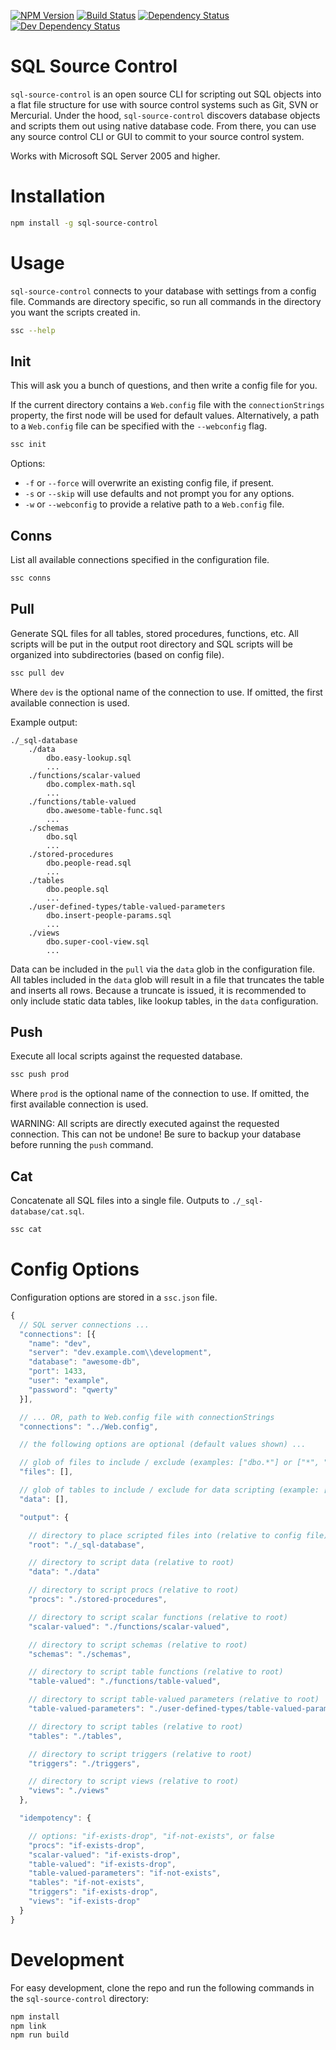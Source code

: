 [![NPM Version](https://badge.fury.io/js/sql-source-control.svg)](https://badge.fury.io/js/sql-source-control)
[![Build Status](https://travis-ci.org/justinlettau/sql-source-control.svg?branch=master)](https://travis-ci.org/justinlettau/sql-source-control)
[![Dependency Status](https://david-dm.org/justinlettau/sql-source-control.svg)](https://david-dm.org/justinlettau/sql-source-control)
[![Dev Dependency Status](https://david-dm.org/justinlettau/sql-source-control/dev-status.svg)](https://david-dm.org/justinlettau/sql-source-control?type=dev)

# SQL Source Control
`sql-source-control` is an open source CLI for scripting out SQL objects into a flat file structure
for use with source control systems such as Git, SVN or Mercurial. Under the hood, `sql-source-control`
discovers database objects and scripts them out using native database code. From there, you can use
any source control CLI or GUI to commit to your source control system.

Works with Microsoft SQL Server 2005 and higher.

# Installation
```bash
npm install -g sql-source-control
```

# Usage
`sql-source-control` connects to your database with settings from a config file. Commands
are directory specific, so run all commands in the directory you want the scripts created in.

```bash
ssc --help
```

## Init
This will ask you a bunch of questions, and then write a config file for you.

If the current directory contains a `Web.config` file with the `connectionStrings` property, the
first node will be used for default values. Alternatively, a path to a `Web.config` file can be
specified with the `--webconfig` flag.

```bash
ssc init
```

Options:
- `-f` or `--force` will overwrite an existing config file, if present.
- `-s` or `--skip` will use defaults and not prompt you for any options.
- `-w` or `--webconfig` to provide a relative path to a `Web.config` file.

## Conns
List all available connections specified in the configuration file.

```bash
ssc conns
```

## Pull
Generate SQL files for all tables, stored procedures, functions, etc. All scripts will be put in
the output root directory and SQL scripts will be organized into subdirectories (based on config
file).

```bash
ssc pull dev
```

Where `dev` is the optional name of the connection to use. If omitted, the first available connection
is used.

Example output:

```
./_sql-database
    ./data
        dbo.easy-lookup.sql
        ...
    ./functions/scalar-valued
        dbo.complex-math.sql
        ...
    ./functions/table-valued
        dbo.awesome-table-func.sql
        ...
    ./schemas
        dbo.sql
        ...
    ./stored-procedures
        dbo.people-read.sql
        ...
    ./tables
        dbo.people.sql
        ...
    ./user-defined-types/table-valued-parameters
        dbo.insert-people-params.sql
        ...
    ./views
        dbo.super-cool-view.sql
        ...
```

Data can be included in the `pull` via the `data` glob in the configuration file. All tables included
in the `data` glob will result in a file that truncates the table and inserts all rows. Because a truncate
is issued, it is recommended to only include static data tables, like lookup tables, in the `data`
configuration.

## Push
Execute all local scripts against the requested database.

```bash
ssc push prod
```

Where `prod` is the optional name of the connection to use. If omitted, the first available connection
is used.

WARNING:
All scripts are directly executed against the requested connection. This can not be undone! Be sure
to backup your database before running the `push` command.

## Cat
Concatenate all SQL files into a single file. Outputs to `./_sql-database/cat.sql`.

```bash
ssc cat
```

# Config Options
Configuration options are stored in a `ssc.json` file.

```js
{
  // SQL server connections ...
  "connections": [{
    "name": "dev",
    "server": "dev.example.com\\development",
    "database": "awesome-db",
    "port": 1433,
    "user": "example",
    "password": "qwerty"
  }],

  // ... OR, path to Web.config file with connectionStrings
  "connections": "../Web.config",

  // the following options are optional (default values shown) ...

  // glob of files to include / exclude (examples: ["dbo.*"] or ["*", "!dbo.*"])
  "files": [],

  // glob of tables to include / exclude for data scripting (example: ["dbo.LookupTable"])
  "data": [],

  "output": {

    // directory to place scripted files into (relative to config file)
    "root": "./_sql-database",

    // directory to script data (relative to root)
    "data": "./data"

    // directory to script procs (relative to root)
    "procs": "./stored-procedures",

    // directory to script scalar functions (relative to root)
    "scalar-valued": "./functions/scalar-valued",

    // directory to script schemas (relative to root)
    "schemas": "./schemas",

    // directory to script table functions (relative to root)
    "table-valued": "./functions/table-valued",

    // directory to script table-valued parameters (relative to root)
    "table-valued-parameters": "./user-defined-types/table-valued-parameters"

    // directory to script tables (relative to root)
    "tables": "./tables",

    // directory to script triggers (relative to root)
    "triggers": "./triggers",

    // directory to script views (relative to root)
    "views": "./views"
  },

  "idempotency": {

    // options: "if-exists-drop", "if-not-exists", or false
    "procs": "if-exists-drop",
    "scalar-valued": "if-exists-drop",
    "table-valued": "if-exists-drop",
    "table-valued-parameters": "if-not-exists",
    "tables": "if-not-exists",
    "triggers": "if-exists-drop",
    "views": "if-exists-drop"
  }
}
```

# Development
For easy development, clone the repo and run the following commands in the `sql-source-control` directory:

```bash
npm install
npm link
npm run build
```
